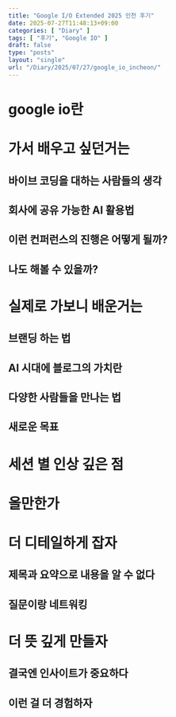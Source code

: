 ```yaml
---
title: "Google I/O Extended 2025 인천 후기"
date: 2025-07-27T11:48:13+09:00
categories: [ "Diary" ]
tags: [ "후기", "Google IO" ]
draft: false
type: "posts"
layout: "single"
url: "/Diary/2025/07/27/google_io_incheon/"
---
```


# google io란
# 가서 배우고 싶던거는
## 바이브 코딩을 대하는 사람들의 생각
## 회사에 공유 가능한 AI 활용법
## 이런 컨퍼런스의 진행은 어떻게 될까?
## 나도 해볼 수 있을까?
# 실제로 가보니 배운거는
## 브랜딩 하는 법
## AI 시대에 블로그의 가치란
## 다양한 사람들을 만나는 법
## 새로운 목표

# 세션 별 인상 깊은 점
# 올만한가

# 더 디테일하게 잡자
## 제목과 요약으로 내용을 알 수 없다
## 질문이랑 네트워킹
# 더 뜻 깊게 만들자
## 결국엔 인사이트가 중요하다
## 이런 걸 더 경험하자 